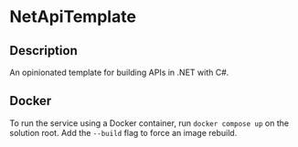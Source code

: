 # NetApiTemplate

## Description
An opinionated template for building APIs in .NET with C#.

## Docker
To run the service using a Docker container, run `docker compose up` on the solution root. Add the `--build` flag to force an image rebuild.